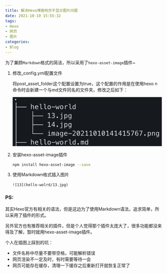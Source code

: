 ```yaml
---
title: 解决Hexo博客网页不显示图片问题
date: 2021-10-10 15:55:32
tags: 
- Hexo
- 网页
- 图片
categories: 
- Blog
---
```


为了兼顾`Markdown`格式的简洁，所以采用了`hexo-asset-image`插件~

<!--more-->

1. 修改_config.yml配置文件

   将post_asset_folder这个配置设置为true，这个配置的作用是在使用hexo n 命令时会新建一个与md文件同名的文件夹，修改之后如下：

   ![文件结构](解决Hexo博客网页不显示图片问题/截屏.png)

2. 安装hexo-asset-image插件

   ```bash
   npm install hexo-asset-image --save
   ```

3. 使用Markdown格式插入图片

   `![13](hello-wolrd/13.jpg)`

### PS:

其实Hexo官方有相关的语法，但是这边为了使用Markdown语法，追求简单，所以采用了插件的形式。

另外官方也有推荐相关的插件，但是个人觉得那个插件太庞大了，很多功能都没来得及了解，暂时就用hexo-asset-image插件。

个人在插图上踩到的坑：

- 文件名称中尽量不要带空格，可能解析错误
- 网页渲染不一定及时，有时需要等待一会
- 网页可能存在缓存，清理一下缓存之后重新打开就恢复正常了
